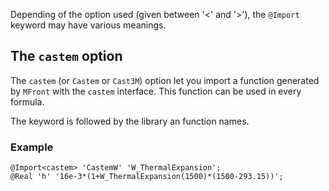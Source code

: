 Depending of the option used (given between '<' and '>'), the
`@Import` keyword may have various meanings.

## The `castem` option

The `castem` (or `Castem` or `Cast3M`) option let you import a
function generated by `MFront` with the `castem` interface. This
function can be used in every formula.

The keyword is followed by the library an function names.

### Example

~~~~{.cpp}
@Import<castem> 'CastemW' 'W_ThermalExpansion';
@Real 'h' '16e-3*(1+W_ThermalExpansion(1500)*(1500-293.15))';
~~~~~~~~
